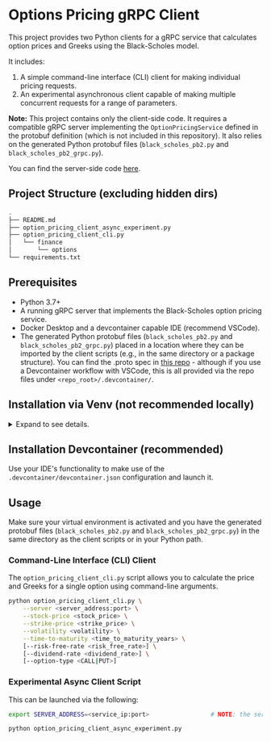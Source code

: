 # Options Pricing gRPC Client

This project provides two Python clients for a gRPC service that calculates option prices and Greeks using the Black-Scholes model.

It includes:
1.  A simple command-line interface (CLI) client for making individual pricing requests.
2.  An experimental asynchronous client capable of making multiple concurrent requests for a range of parameters.

**Note:** This project contains only the client-side code. It requires a compatible gRPC server implementing the `OptionPricingService` defined in the protobuf definition (which is not included in this repository). It also relies on the generated Python protobuf files (`black_scholes_pb2.py` and `black_scholes_pb2_grpc.py`).

You can find the server-side code [here](https://github.com/snagdy/option-pricing-server).

## Project Structure (excluding hidden dirs)

```bash
.
├── README.md
├── option_pricing_client_async_experiment.py
├── option_pricing_client_cli.py
│   └── finance
│       └── options
└── requirements.txt
```

## Prerequisites

* Python 3.7+
* A running gRPC server that implements the Black-Scholes option pricing service.
* Docker Desktop and a devcontainer capable IDE (recommend VSCode).
* The generated Python protobuf files (`black_scholes_pb2.py` and `black_scholes_pb2_grpc.py`) placed in a location where they can be imported by the client scripts (e.g., in the same directory or a package structure). You can find the .proto spec in [this repo](https://github.com/snagdy/finance_protos) - although if you use a Devcontainer workflow with VSCode, this is all provided via the repo files under `<repo_root>/.devcontainer/`.




## Installation via Venv (not recommended locally)

<details><summary>Expand to see details.</summary>

This is more work, since you will have to use the protoc compiler to compile the .proto files from the relevant repo yourself.

It's highly recommended to use a virtual environment to avoid conflicts with your system's Python packages.

1.  Clone or download the repository.
2.  Navigate to the project directory in your terminal.
3.  Create a virtual environment:

    ```bash
    python -m venv venv
    ```

4.  Activate the virtual environment:

    * **On macOS and Linux:**

        ```bash
        source venv/bin/activate
        ```

    * **On Windows (Command Prompt):**

        ```bash
        venv\Scripts\activate.bat
        ```

    * **On Windows (PowerShell):**

        ```bash
        venv\Scripts\Activate.ps1
        ```

    You should see `(venv)` at the beginning of your terminal prompt, indicating the virtual environment is active.

5.  Install the required dependencies using pip:

    ```bash
    pip install -r requirements.txt
    ```

    This will install `grpcio`, `grpcio-tools`, `numpy`, `pandas`, and other necessary libraries listed in `requirements.txt` into your virtual environment.

6.  When you are finished working on the project, you can deactivate the virtual environment:

    ```bash
    deactivate
    ```

</details>

## Installation Devcontainer (recommended)

Use your IDE's functionality to make use of the `.devcontainer/devcontainer.json` configuration and launch it.

## Usage

Make sure your virtual environment is activated and you have the generated protobuf files (`black_scholes_pb2.py` and `black_scholes_pb2_grpc.py`) in the same directory as the client scripts or in your Python path.

### Command-Line Interface (CLI) Client

The `option_pricing_client_cli.py` script allows you to calculate the price and Greeks for a single option using command-line arguments.

```bash
python option_pricing_client_cli.py \
    --server <server_address:port> \
    --stock-price <stock_price> \
    --strike-price <strike_price> \
    --volatility <volatility> \
    --time-to-maturity <time_to_maturity_years> \
    [--risk-free-rate <risk_free_rate>] \
    [--dividend-rate <dividend_rate>] \
    [--option-type <CALL|PUT>]
```


### Experimental Async Client Script

This can be launched via the following:

```bash
export SERVER_ADDRESS=<service_ip:port>                 # NOTE: the service_ip can get from Docker Desktop, or host OS - DNS name usage is more advanced.

python option_pricing_client_async_experiment.py
```

